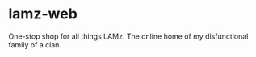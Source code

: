 # lamz-web
One-stop shop for all things LAMz. The online home of my disfunctional family of a clan.
